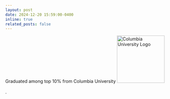 ```yaml
---
layout: post
date: 2024-12-20 15:59:00-0400
inline: true
related_posts: false
---
```


Graduated among top 10% from Columbia University <img src="{{ '/assets/img/columbia-logo.png' | relative_url }}" alt="Columbia University Logo" style="width:150px; margin-bottom:20px;">.
